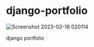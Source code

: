 # django-portfolio
![Screenshot 2023-02-18 020114](https://user-images.githubusercontent.com/125033123/219787223-be2a92b0-85bd-4e4d-bdae-11d9dcc2c446.jpg)


django portfolio 
